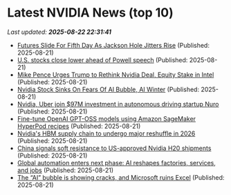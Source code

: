 # Latest NVIDIA News (top 10)
_Last updated: **2025-08-22 22:31:41**_

- [Futures Slide For Fifth Day As Jackson Hole Jitters Rise](https://www.shtfplan.com/economics/futures-slide-for-fifth-day-as-jackson-hole-jitters-rise) (Published: 2025-08-21)
- [U.S. stocks close lower ahead of Powell speech](https://www.thestar.com.my/news/world/2025/08/22/us-stocks-close-lower-ahead-of-powell-speech) (Published: 2025-08-21)
- [Mike Pence Urges Trump to Rethink Nvidia Deal, Equity Stake in Intel](https://biztoc.com/x/0c24bdd72f0acbc1) (Published: 2025-08-21)
- [Nvidia Stock Sinks On Fears Of AI Bubble, AI Winter](https://biztoc.com/x/41596fdd91afe2e8) (Published: 2025-08-21)
- [Nvidia, Uber join $97M investment in autonomous driving startup Nuro](https://siliconangle.com/2025/08/21/nvidia-uber-join-97m-investment-autonomous-driving-startup-nuro/) (Published: 2025-08-21)
- [Fine-tune OpenAI GPT-OSS models using Amazon SageMaker HyperPod recipes](https://aws.amazon.com/blogs/machine-learning/fine-tune-openai-gpt-oss-models-using-amazon-sagemaker-hyperpod-recipes/) (Published: 2025-08-21)
- [Nvidia's HBM supply chain to undergo major reshuffle in 2026](https://www.digitimes.com/news/a20250820PD240/hbm-nvidia-2026-samsung-sk-hynix.html) (Published: 2025-08-21)
- [China signals soft resistance to US-approved Nvidia H20 shipments](https://www.digitimes.com/news/a20250819PD210/nvidia-chips-president-donald-trump-ceo.html) (Published: 2025-08-21)
- [Global automation enters next phase: AI reshapes factories, services, and jobs](https://www.digitimes.com/news/a20250819PD237/nvidia-automation-microsoft-ceo-expo.html) (Published: 2025-08-21)
- [The “AI” bubble is showing cracks, and Microsoft ruins Excel](https://www.osnews.com/story/143148/the-ai-bubble-is-showing-cracks-and-microsoft-ruins-excel/) (Published: 2025-08-21)
